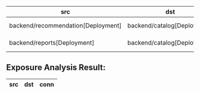| src | dst | conn |
|-----|-----|------|
| backend/recommendation[Deployment] | backend/catalog[Deployment] | TCP 8080 |
| backend/reports[Deployment] | backend/catalog[Deployment] | TCP 8080 |
## Exposure Analysis Result:
| src | dst | conn |
|-----|-----|------|